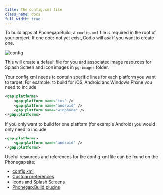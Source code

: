 ```yaml
---
title: The config.xml file
class_name: docs
full_width: true
---
```


To build apps at Phonegap:Build, a `config.xml` file is required in the root of your project. If one does not yet exist, Codio will ask if you want to create one.

![config](/img/docs/config.png)

This will create a default file for you and associated image resources for Splash Screen and Icon images in `pg-images` folder.

Your config.xml needs to contain specific lines for each platform you want to target. For example, to build for iOS, Android and Windows Phone you need to include

```xml
<gap:platforms>
    <gap:platform name="ios" />
    <gap:platform name="android" />
    <gap:platform name="winphone" />
</gap:platforms>
```

If you only want to build for one platform (for example Android) you would only need to include

```xml
<gap:platforms>
    <gap:platform name="android" />
</gap:platforms>
```

Useful resources and references for the config.xml file can be found on the Phonegap site:

- [config.xml](http://docs.build.phonegap.com/en_US/configuring_basics.md.html#The%20Basics)
- [Custom preferences](http://docs.build.phonegap.com/en_US/configuring_preferences.md.html#Preferences)
- [Icons and Splash Screens](http://docs.build.phonegap.com/en_US/configuring_icons_and_splash.md.html#Icons%20and%20Splash%20Screens)
- [Phonegap:Build plugins](http://docs.build.phonegap.com/en_US/configuring_plugins.md.html#Plugins)
